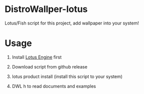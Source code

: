 # DistroWallper-lotus
Lotus/Fish script for this project, add wallpaper into your system!

# Usage

1. Install [Lotus Engine](https://github.com/TeaHouseLab/Lotus) first

2. Download script from github release

3. lotus product install (install this script to your system)

4. DWL h to read documents and examples
